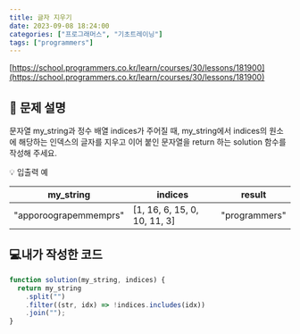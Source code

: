 ```yaml
---
title: 글자 지우기
date: 2023-09-08 18:24:00
categories: ["프로그래머스", "기초트레이닝"]
tags: ["programmers"]
---
```


[https://school.programmers.co.kr/learn/courses/30/lessons/181900](https://school.programmers.co.kr/learn/courses/30/lessons/181900)

## 📔 문제 설명

문자열 my_string과 정수 배열 indices가 주어질 때, my_string에서 indices의 원소에 해당하는 인덱스의 글자를 지우고 이어 붙인 문자열을 return 하는 solution 함수를 작성해 주세요.

💡 입출력 예

| my_string             | indices                      | result        |
| --------------------- | ---------------------------- | ------------- |
| "apporoograpemmemprs" | [1, 16, 6, 15, 0, 10, 11, 3] | "programmers" |

## 💻내가 작성한 코드

```js
function solution(my_string, indices) {
  return my_string
    .split("")
    .filter((str, idx) => !indices.includes(idx))
    .join("");
}
```
